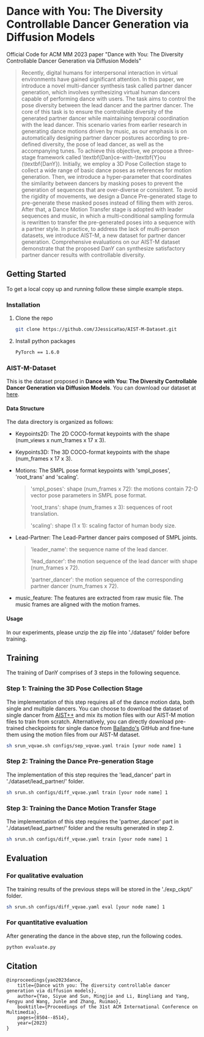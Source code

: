 # Dance with You: The Diversity Controllable Dancer Generation via Diffusion Models
Official Code for ACM MM 2023 paper "Dance with You: The Diversity Controllable Dancer Generation via Diffusion Models"

> Recently, digital humans for interpersonal interaction in virtual environments have gained significant attention. In this paper, we introduce a novel multi-dancer synthesis task called partner dancer generation, which involves synthesizing virtual human dancers capable of performing dance with users. The task aims to control the pose diversity between the lead dancer and the partner dancer. The core of this task is to ensure the controllable diversity of the generated partner dancer while maintaining temporal coordination with the lead dancer. This scenario varies from earlier research in generating dance motions driven by music, as our emphasis is on automatically designing partner dancer postures according to pre-defined diversity, the pose of lead dancer, as well as the accompanying tunes. To achieve this objective, we propose a three-stage framework called \textbf{Dan}ce-with-\textbf{Y}ou (\textbf{DanY}). Initially, we employ a 3D Pose Collection stage to collect a wide range of basic dance poses as references for motion generation. Then, we introduce a hyper-parameter that coordinates the similarity between dancers by masking poses to prevent the generation of sequences that are over-diverse or consistent. To avoid the rigidity of movements, we design a Dance Pre-generated stage to pre-generate these masked poses instead of filling them with zeros. After that, a Dance Motion Transfer stage is adopted with leader sequences and music, in which a multi-conditional sampling formula is rewritten to transfer the pre-generated poses into a sequence with a partner style. In practice, to address the lack of multi-person datasets, we introduce AIST-M, a new dataset for partner dancer generation. Comprehensive evaluations on our AIST-M dataset demonstrate that the proposed DanY can synthesize satisfactory partner dancer results with controllable diversity.

<!-- GETTING STARTED -->
## Getting Started
To get a local copy up and running follow these simple example steps.

### Installation

1. Clone the repo
   ```sh
   git clone https://github.com/JJessicaYao/AIST-M-Dataset.git
   ```
3. Install python packages
   ```sh
   PyTorch == 1.6.0
   ```

### AIST-M-Dataset

This is the dataset proposed in **Dance with You: The Diversity Controllable Dancer Generation via Diffusion Models**. You can download our dataset at [here](https://drive.google.com/uc?export=download&id=1--4lDL71kkbo-uPm5ZbqpISKTu7CgCH1).

#### Data Structure
The data directory is organized as follows:
* Keypoints2D: The 2D COCO-format keypoints with the shape (num_views x num_frames x 17 x 3).
* Keypoints3D: The 3D COCO-format keypoints with the shape (num_frames x 17 x 3).
* Motions: The SMPL pose format keypoints with 'smpl_poses', 'root_trans' and 'scaling'. 
  > 'smpl_poses': shape (num_frames x 72): the motions contain 72-D vector pose parameters in SMPL pose format.
  > 
  > 'root_trans': shape (num_frames x 3): sequences of root translation.
  > 
  > 'scaling': shape (1 x 1): scaling factor of human body size.

* Lead-Partner: The Lead-Partner dancer pairs composed of SMPL joints.
  > 'leader_name': the sequence name of the lead dancer.
  > 
  > 'lead_dancer': the motion sequence of the lead dancer with shape (num_frames x 72).
  > 
  > 'partner_dancer': the motion sequence of the corresponding partner dancer (num_frames x 72).
* music_feature: The features are extracted from raw music file. The music frames are aligned with the motion frames.

#### Usage
In our experiments, please unzip the zip file into './dataset/' folder before training.  

<!-- Training -->
## Training
The training of DanY comprises of 3 steps in the following sequence. 
### Step 1: Training the 3D Pose Collection Stage
The implementation of this step requires all of the dance motion data, both single and multiple dancers. You can choose to download the dataset of single dancer from [AIST++](https://google.github.io/aistplusplus_dataset/download.html) and mix its motion files with our AIST-M motion files to train from scratch. Alternatively, you can directly download pre-trained checkpoints for single dance from [Bailando's](https://github.com/lisiyao21/Bailando/tree/main) GitHub and fine-tune them using the motion files from our AIST-M dataset.
```sh
sh srun_vqvae.sh configs/sep_vqvae.yaml train [your node name] 1
```
### Step 2: Training the Dance Pre-generation Stage
The implementation of this step requires the 'lead_dancer' part in './dataset/lead_partner/' folder. 
```sh
sh srun.sh configs/diff_vqvae.yaml train [your node name] 1
```
### Step 3: Training the Dance Motion Transfer Stage
The implementation of this step requires the 'partner_dancer' part in './dataset/lead_partner/' folder and the results generated in step 2. 
```sh
sh srun.sh configs/diff_vqvae.yaml train [your node name] 1
```

<!-- Evaluation -->
## Evaluation
### For qualitative evaluation 
The training results of the previous steps will be stored in the './exp_ckpt/' folder.
```sh
sh srun.sh configs/diff_vqvae.yaml eval [your node name] 1
```

### For quantitative evaluation 
After generating the dance in the above step, run the following codes.
```sh
python evaluate.py
```

## Citation

    @inproceedings{yao2023dance,
	    title={Dance with you: The diversity controllable dancer generation via diffusion models},
        author={Yao, Siyue and Sun, Mingjie and Li, Bingliang and Yang, Fengyu and Wang, Junle and Zhang, Ruimao},
        booktitle={Proceedings of the 31st ACM International Conference on Multimedia},
        pages={8504--8514},
        year={2023}
    }

    
